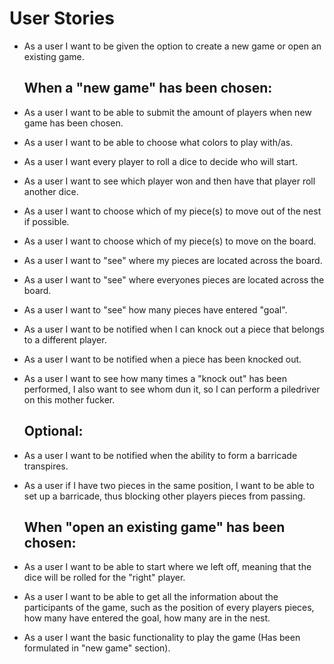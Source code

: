# User Stories


- As a user I want to be given the option to create a new game or open an existing game.

  ## When a "new game" has been chosen:

- As a user I want to be able to submit the amount of players when new game has been chosen.

- As a user I want to be able to choose what colors to play with/as.

- As a user I want every player to roll a dice to decide who will start.

- As a user I want to see which player won and then have that player roll another dice.

- As a user I want to choose which of my piece(s) to move out of the nest if possible.
  
- As a user I want to choose which of my piece(s) to move on the board.

- As a user I want to "see" where my pieces are located across the board.

- As a user I want to "see" where everyones pieces are located across the board.

- As a user I want to "see" how many pieces have entered "goal".
  
- As a user I want to be notified when I can knock out a piece that belongs to a different player.
  
- As a user I want to be notified when a piece has been knocked out.
  
- As a user I want to see how many times a "knock out" has been performed, I also want to see whom dun it, so I can perform a             piledriver on this mother fucker.
  
  
  ## Optional:
  
- As a user I want to be notified when the ability to form a barricade transpires.
  
- As a user if I have two pieces in the same position, I want to be able to set up a barricade, thus blocking other players pieces from passing.
  
  
   ## When "open an existing game" has been chosen:

- As a user I want to be able to start where we left off, meaning that the dice will be rolled for the "right" player.

- As a user I want to be able to get all the information about the participants of the game, such as the position of every players pieces, how many have entered the goal, how many are in the nest.

- As a user I want the basic functionality to play the game (Has been formulated in "new game" section).
